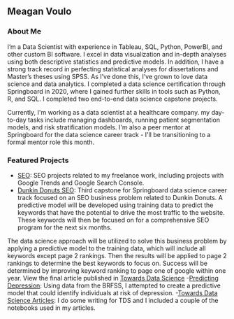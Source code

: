 ## Meagan Voulo
### About Me
I’m a Data Scientist with experience in Tableau, SQL, Python, PowerBI, and other custom BI software. I excel in data visualization and in-depth analyses using both descriptive statistics and predictive models. In addition, I have a strong track record in perfecting statistical analyses for dissertations and Master’s theses using SPSS. As I’ve done this, I’ve grown to love data science and data analytics. I completed a data science certification through Springboard in 2020, where I gained further skills in tools such as Python, R, and SQL. I completed two end-to-end data science capstone projects. 

Currently, I'm working as a data scientist at a healthcare company. my day-to-day tasks include managing dashboards, running patient segmentation models, and risk stratification models. I'm also a peer mentor at Springboard for the data science career track - I'll be transitioning to a formal mentor role this month.

### Featured Projects
- [SEO](https://github.com/meagvo/SEO): SEO projects related to my freelance work, including projects with Google Trends and Google Search Console.
- [Dunkin Donuts SEO](https://github.com/meagvo/DunkinDonutsSEOproject): Third capstone for Springboard data science career track focused on an SEO business problem related to Dunkin Donuts.  A predictive model will be developed using training data to predict the keywords that have the potential to drive the most traffic to the website. These keywords will then be focused on for a comprehensive SEO program for the next six months.

The data science approach will be utilized to solve this business problem by applying a predictive model to the training data, which will include all keywords except page 2 rankings. Then the results will be applied to page 2 rankings to determine the best keywords to focus on. Success will be determined by improving keyword ranking to page one of google within one year.
View the final article published in [Towards Data Science](https://towardsdatascience.com/dunkin-donuts-seo-project-in-python-967b6ce18de5)
-[Predicting Depression](https://github.com/meagvo/BRFSS_Capstone2): Using data from the BRFSS, I attempted to create a predictive model that could identify individuals at risk of depression.
-[Towards Data Science Articles](https://github.com/meagvo/TowardsDataScience): I do some writing for TDS and I included a couple of the notebooks used in my articles.

